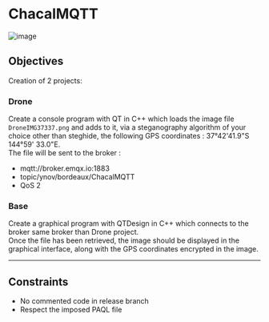 # ChacalMQTT

![image](https://user-images.githubusercontent.com/72506988/236503946-a294c78b-9646-4410-84c8-7109cb17a051.png)


## Objectives  
Creation of 2 projects:

### Drone
Create a console program with QT in C++ which loads the image file ```DroneIMG37337.png``` and adds to it, via a steganography algorithm of your choice other than steghide, the following GPS coordinates : 37°42'41.9"S 144°59' 33.0"E.  
The file will be sent to the broker :
- mqtt://broker.emqx.io:1883
- topic/ynov/bordeaux/ChacalMQTT
- QoS 2

### Base
Create a graphical program with QTDesign in C++ which connects to the broker same broker than Drone project.  
Once the file has been retrieved, the image should be displayed in the graphical interface, along with the GPS coordinates encrypted in the image.

---

## Constraints  
- No commented code in release branch
- Respect the imposed PAQL file
